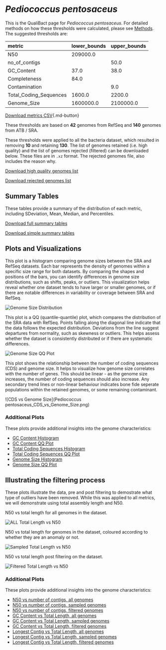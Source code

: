 # *Pediococcus pentosaceus*

This is the QualiBact page for *Pediococcus pentosaceus*. For detailed methods on how these thresholds were calculated, please see [Methods](../../methods.md).
The suggested thresholds are: 

| metric                 | lower_bounds   | upper_bounds   |
|:-----------------------|:---------------|:---------------|
| N50                    | 209000.0       |                |
| no_of_contigs          |                | 50.0           |
| GC_Content             | 37.0           | 38.0           |
| Completeness           | 84.0           |                |
| Contamination          |                | 9.0            |
| Total_Coding_Sequences | 1600.0         | 2200.0         |
| Genome_Size            | 1600000.0      | 2100000.0      |

[Download metrics CSV](Pediococcus_pentosaceus_metrics.csv){.md-button}


These thresholds are based on **42** genomes from RefSeq and **140** genomes from ATB / SRA.

These thresholds were applied to all the bacteria dataset, which resulted in removing **10** and retaining **130**.
The list of genomes retained (i.e. high quality) and the list of genomes rejected (filtered) can be downloaded below. These files are in `.xz` format. The rejected genomes file, also includes the reason why.

[Download high quality genomes list](Pediococcus_pentosaceus_high_quality_genomes.csv.xz)


[Download rejected genomes list](Pediococcus_pentosaceus_filtered_out_genomes.csv.xz)



## Summary Tables
These tables provide a summary of the distribution of each metric, including SDeviation, Mean, Median, and Percentiles.

[Download full summary tables](summary.csv)

[Download simple summary tables](selected_summary.csv)

## Plots and Visualizations

This plot is a histogram comparing genome sizes between the SRA and RefSeq datasets. Each bar represents the density of genomes within a specific size range for both datasets. By comparing the shapes and positions of the bars, you can identify differences in genome size distributions, such as shifts, peaks, or outliers. This visualization helps reveal whether one dataset tends to have larger or smaller genomes, or if there are notable differences in variability or coverage between SRA and RefSeq.

![Genome Size Distribution](Genome_Size_refseq_histogram_kde.png)

This plot is a QQ (quantile-quantile) plot, which compares the distribution of the SRA data with RefSeq. Points falling along the diagonal line indicate that the data follows the expected distribution. Deviations from the line suggest departures from normality, such as skewness or outliers. This helps assess whether the dataset is consistently distributed or if there are systematic differences.

![Genome Size QQ Plot](Genome_Size_refseq_qqplot.png)

This plot shows the relationship between the number of coding sequences (CDS) and genome size. It helps to visualize how genome size correlates with the number of genes. This should be linear - as the genome size increases, the number of coding sequences should also increase. Any secondary trend lines or non-linear behaviour indicates bone fide seperate populations within the retained genomes, or some remaining contaminant. 

![CDS vs Genome Size](Pediococcus pentosaceus_CDS_vs_Genome_Size.png)

### Additional Plots

These plots provide additional insights into the genome characteristics:

- [GC Content Histogram](GC_Content_refseq_histogram_kde.png)
- [GC Content QQ Plot](GC_Content_refseq_qqplot.png)
- [Total Coding Sequences Histogram](Total_Coding_Sequences_refseq_histogram_kde.png)
- [Total Coding Sequences QQ Plot](Total_Coding_Sequences_refseq_qqplot.png)
- [Genome Size Histogram](Genome_Size_refseq_histogram_kde.png)
- [Genome Size QQ Plot](Genome_Size_refseq_qqplot.png)
## Illustrating the filtering process
These plots illustrate the data, pre and post filtering to demostrate what type of outliers have been removed. While this was applied to all metrics, we will demonstrate using total assembly length and N50.

N50 vs total length for all genomes in the dataset.

![ALL Total Length vs N50](Pediococcus_pentosaceus_all_total_length_N50.png)

N50 vs total length for genomes in the dataset, coloured according to whether they are an anomaly or not.

![Sampled Total Length vs N50](Pediococcus_pentosaceus_sample_total_length_N50.png)

N50 vs total length post filtering on the dataset.

![Filtered Total Length vs N50](Pediococcus_pentosaceus_filt_total_length_N50.png)

### Additional Plots

These plots provide additional insights into the genome characteristics:

- [N50 vs number of contigs, all genomes](Pediococcus_pentosaceus_all_N50_number.png)
- [N50 vs number of contigs, sampled genomes](Pediococcus_pentosaceus_sample_N50_number.png)
- [N50 vs number of contigs, filtered genomes](Pediococcus_pentosaceus_filt_N50_number.png)
- [GC Content vs Total Length, all genomes](Pediococcus_pentosaceus_all_total_length_GC_Content.png)
- [GC Content vs Total Length, sampled genomes](Pediococcus_pentosaceus_sample_total_length_GC_Content.png)
- [GC Content vs Total Length, filtered genomes](Pediococcus_pentosaceus_filt_total_length_GC_Content.png)
- [Longest Contig vs Total Length, all genomes](Pediococcus_pentosaceus_all_total_length_longest.png)
- [Longest Contig vs Total Length, sampled genomes](Pediococcus_pentosaceus_sample_total_length_longest.png)
- [Longest Contig vs Total Length, filtered genomes](Pediococcus_pentosaceus_filt_total_length_longest.png)
